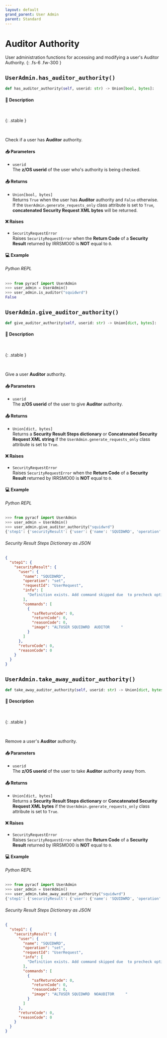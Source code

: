 ```yaml
---
layout: default
grand_parent: User Admin
parent: Standard
---
```


# Auditor Authority

User administration functions for accessing and modifying a user's Auditor Authority. 
{: .fs-6 .fw-300 }

## `UserAdmin.has_auditor_authority()`

```python
def has_auditor_authority(self, userid: str) -> Union[bool, bytes]:
```

#### 📄 Description

&nbsp;

{: .stable }
> 

&nbsp;

Check if a user has **Auditor** authority.

#### 📥 Parameters
* `userid`<br>
  The **z/OS userid** of the user who's authority is being checked.

#### 📤 Returns
* `Union[bool, bytes]`<br>
  Returns `True` when the user has **Auditor** authority and `False` otherwise. If the `UserAdmin.generate_requests_only` class attribute is set to `True`, **concatenated Security Request XML bytes** will be returned.

#### ❌ Raises
* `SecurityRequestError`<br>
  Raises `SecurityRequestError` when the **Return Code** of a **Security Result** returned by IRRSMO00 is **NOT** equal to `0`.

#### 💻 Example

###### Python REPL
```python
>>> from pyracf import UserAdmin
>>> user_admin = UserAdmin()
>>> user_admin.is_auditor("squidwrd")
False
```

## `UserAdmin.give_auditor_authority()`

```python
def give_auditor_authority(self, userid: str) -> Union[dict, bytes]:
```

#### 📄 Description

&nbsp;

{: .stable }
> 

&nbsp;

Give a user **Auditor** authority.

#### 📥 Parameters
* `userid`<br>
  The **z/OS userid** of the user to give **Auditor** authority.

#### 📤 Returns
* `Union[dict, bytes]`<br>
  Returns a **Security Result Steps dictionary** or **Concatenated Security Request XML string** if the `UserAdmin.generate_requests_only` class attribute is set to `True`.

#### ❌ Raises
* `SecurityRequestError`<br>
  Raises `SecurityRequestError` when the **Return Code** of a **Security Result** returned by IRRSMO00 is **NOT** equal to `0`.

#### 💻 Example

###### Python REPL
```python
>>> from pyracf import UserAdmin
>>> user_admin = UserAdmin()
>>> user_admin.give_auditor_authority("squidwrd")
{'step1': {'securityResult': {'user': {'name': 'SQUIDWRD', 'operation': 'set', 'requestId': 'UserRequest', 'info': ['Definition exists. Add command skipped due  to precheck option'], 'commands': [{'safReturnCode': 0, 'returnCode': 0, 'reasonCode': 0, 'image': 'ALTUSER SQUIDWRD  AUDITOR     '}]}, 'returnCode': 0, 'reasonCode': 0}}}
```

###### Security Result Steps Dictionary as JSON
```json
{
  "step1": {
    "securityResult": {
      "user": {
        "name": "SQUIDWRD",
        "operation": "set",
        "requestId": "UserRequest",
        "info": [
          "Definition exists. Add command skipped due  to precheck option"
        ],
        "commands": [
          {
            "safReturnCode": 0,
            "returnCode": 0,
            "reasonCode": 0,
            "image": "ALTUSER SQUIDWRD  AUDITOR     "
          }
        ]
      },
      "returnCode": 0,
      "reasonCode": 0
    }
  }
}
```

## `UserAdmin.take_away_auditor_authority()`

```python
def take_away_auditor_authority(self, userid: str) -> Union[dict, bytes]:
```

#### 📄 Description

&nbsp;

{: .stable }
> 

&nbsp;

Remove a user's **Auditor** authority.

#### 📥 Parameters
* `userid`<br>
  The **z/OS userid** of the user to take **Auditor** authority away from.

#### 📤 Returns
* `Union[dict, bytes]`<br>
  Returns a **Security Result Steps dictionary** or **Concatenated Security Request XML bytes** if the `UserAdmin.generate_requests_only` class attribute is set to `True`.

#### ❌ Raises
* `SecurityRequestError`<br>
  Raises `SecurityRequestError` when the **Return Code** of a **Security Result** returned by IRRSMO00 is **NOT** equal to `0`.

#### 💻 Example

###### Python REPL
```python
>>> from pyracf import UserAdmin
>>> user_admin = UserAdmin()
>>> user_admin.take_away_auditor_authority("squidwrd")
{'step1': {'securityResult': {'user': {'name': 'SQUIDWRD', 'operation': 'set', 'requestId': 'UserRequest', 'info': ['Definition exists. Add command skipped due  to precheck option'], 'commands': [{'safReturnCode': 0, 'returnCode': 0, 'reasonCode': 0, 'image': 'ALTUSER SQUIDWRD  NOAUDITOR     '}]}, 'returnCode': 0, 'reasonCode': 0}}}
```

###### Security Result Steps Dictionary as JSON
```json
{
  "step1": {
    "securityResult": {
      "user": {
        "name": "SQUIDWRD",
        "operation": "set",
        "requestId": "UserRequest",
        "info": [
          "Definition exists. Add command skipped due  to precheck option"
        ],
        "commands": [
          {
            "safReturnCode": 0,
            "returnCode": 0,
            "reasonCode": 0,
            "image": "ALTUSER SQUIDWRD  NOAUDITOR     "
          }
        ]
      },
      "returnCode": 0,
      "reasonCode": 0
    }
  }
}
```